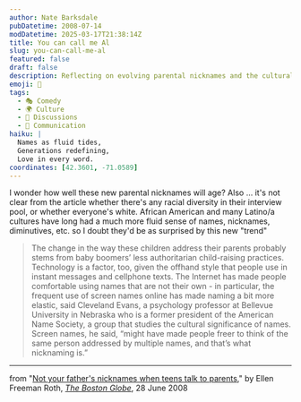 ```yaml
---
author: Nate Barksdale
pubDatetime: 2008-07-14
modDatetime: 2025-03-17T21:38:14Z
title: You can call me Al
slug: you-can-call-me-al
featured: false
draft: false
description: Reflecting on evolving parental nicknames and the cultural influences behind them.
emoji: 👶
tags:
  - 🎭 Comedy
  - 🌍 Culture
  - 📖 Discussions
  - 💬 Communication
haiku: |
  Names as fluid tides,  
  Generations redefining,  
  Love in every word.
coordinates: [42.3601, -71.0589]
---
```


I wonder how well these new parental nicknames will age? Also ... it's not clear from the article whether there's any racial diversity in their interview pool, or whether everyone's white. African American and many Latino/a cultures have long had a much more fluid sense of names, nicknames, diminutives, etc. so I doubt they'd be as surprised by this new "trend"

> The change in the way these children address their parents probably stems from baby boomers’ less authoritarian child-raising practices. Technology is a factor, too, given the offhand style that people use in instant messages and cellphone texts. The Internet has made people comfortable using names that are not their own - in particular, the frequent use of screen names online has made naming a bit more elastic, said Cleveland Evans, a psychology professor at Bellevue University in Nebraska who is a former president of the American Name Society, a group that studies the cultural significance of names. Screen names, he said, “might have made people freer to think of the same person addressed by multiple names, and that’s what nicknaming is.”

---

from "[Not your father's nicknames when teens talk to parents](http://web.archive.org/web/20120113144640/http://www.boston.com:80/news/local/articles/2008/06/28/not_your_fathers_nicknames_when_teens_talk_to_parents/)," by Ellen Freeman Roth, [_The Boston Globe_](http://www.boston.com/bostonglobe/), 28 June 2008
